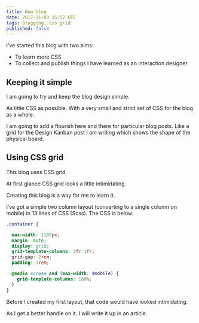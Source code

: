 ```yaml
---
title: New blog
date: 2017-11-03 15:57 UTC
tags: blogging, css grid
published: false
---
```

I've started this blog with two aims:

- To learn more CSS
- To collect and publish things I have learned as an interaction designer

## Keeping it simple

I am going to try and keep the blog design simple.

As little CSS as possible. With a very small and strict set of CSS for the blog as a whole.

I am going to add a flourish here and there for particular blog posts. Like a grid for the Design Kanban post I am writing which shows the shape of the physical board.

## Using CSS grid

This blog uses CSS grid.

At first glance CSS grid looks a little intimidating.

Creating this blog is a way for me to learn it.

 I’ve got a simple two column layout (converting to a single column on mobile) in 13 lines of CSS (Scss). The CSS is below:

```SCSS
.container {

  max-width: 1100px;
  margin: auto;
  display: grid;
  grid-template-columns: 3fr 1fr;
  grid-gap: 2rem;
  padding: 1rem;

  @media screen and (max-width: $mobile) {
    grid-template-columns: 100%;
  }
}
```

Before I created my first layout, that code would have looked intimidating.

As I get a better handle on it. I will write it up in an article.
